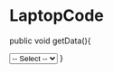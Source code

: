 # LaptopCode
public void getData(){
<script src="https://code.jquery.com/jquery-3.6.0.min.js"></script>


<select id="myDropdown">
 <option value="">-- Select --</option>
</select>
<script>
 $(document).ready(function () {
   $.ajax({
    type: "POST",
   url: "Default.aspx/GetMessage",
  data: '{}',
 contentType: "application/json; charset=utf-8",
      dataType: "json",
      success: function (response) {
        var items = response.d;
        var $dropdown = $('#myDropdown');
        $.each(items, function (i, item) {
          $dropdown.append($('<option>', {
            value: item.Id,
            text: item.Name
          }));
        });
      },
      error: function (xhr) {
        if (xhr.status === 401) {
          alert("Unauthorized. Please log in.");
          window.location.href = "/Login.aspx";
        } else {
          alert("Error: " + xhr.statusText);
       }
      }
    });
  });
</script>
}
